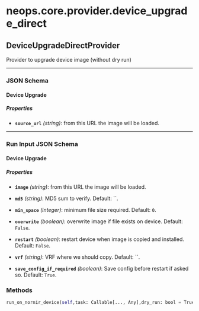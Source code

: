 # neops.core.provider.device_upgrade_direct
## DeviceUpgradeDirectProvider
Provider to upgrade device image (without dry run)

----------
### JSON Schema
#### Device Upgrade


##### Properties


- **`source_url`** *(string)*: from this URL the image will be loaded.


----------
### Run Input JSON Schema
#### Device Upgrade


##### Properties


- **`image`** *(string)*: from this URL the image will be loaded.

- **`md5`** *(string)*: MD5 sum to verify. Default: ``.

- **`min_space`** *(integer)*: minimum file size required. Default: `0`.

- **`overwrite`** *(boolean)*: overwrite image if file exists on device. Default: `False`.

- **`restart`** *(boolean)*: restart device when image is copied and installed. Default: `False`.

- **`vrf`** *(string)*: VRF where we should copy. Default: ``.

- **`save_config_if_required`** *(boolean)*: Save config before restart if asked so. Default: `True`.

### Methods
```python
run_on_nornir_device(self,task: Callable[..., Any],dry_run: bool = True,**kwargs) -> Any
```